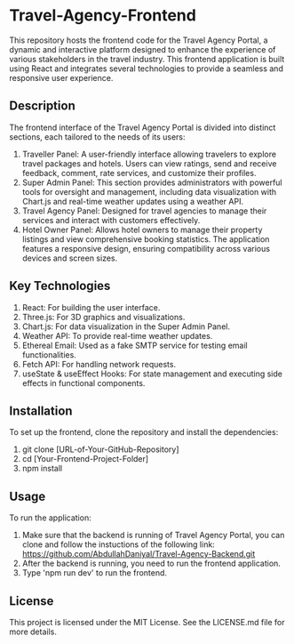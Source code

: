 # Travel-Agency-Frontend
This repository hosts the frontend code for the Travel Agency Portal, a dynamic and interactive platform designed to enhance the experience of various stakeholders in the travel industry. This frontend application is built using React and integrates several technologies to provide a seamless and responsive user experience.
## Description
The frontend interface of the Travel Agency Portal is divided into distinct sections, each tailored to the needs of its users:
1. Traveller Panel: A user-friendly interface allowing travelers to explore travel packages and hotels. Users can view ratings, send and receive feedback, comment, rate services, and customize their profiles.
2. Super Admin Panel: This section provides administrators with powerful tools for oversight and management, including data visualization with Chart.js and real-time weather updates using a weather API.
3. Travel Agency Panel: Designed for travel agencies to manage their services and interact with customers effectively.
4. Hotel Owner Panel: Allows hotel owners to manage their property listings and view comprehensive booking statistics.
The application features a responsive design, ensuring compatibility across various devices and screen sizes.
## Key Technologies
1. React: For building the user interface.
2. Three.js: For 3D graphics and visualizations.
3. Chart.js: For data visualization in the Super Admin Panel.
4. Weather API: To provide real-time weather updates.
5. Ethereal Email: Used as a fake SMTP service for testing email functionalities.
6. Fetch API: For handling network requests.
7. useState & useEffect Hooks: For state management and executing side effects in functional components.
## Installation
To set up the frontend, clone the repository and install the dependencies:
1. git clone [URL-of-Your-GitHub-Repository]
2. cd [Your-Frontend-Project-Folder]
3. npm install
## Usage
To run the application:
1. Make sure that the backend is running of Travel Agency Portal, you can clone and follow the instuctions of the following link: https://github.com/AbdullahDaniyal/Travel-Agency-Backend.git
2. After the backend is running, you need to run the frontend application.
3. Type 'npm run dev' to run the frontend.
## License
This project is licensed under the MIT License. See the LICENSE.md file for more details.

